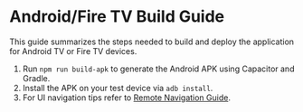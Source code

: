 # Android/Fire TV Build Guide

This guide summarizes the steps needed to build and deploy the application for Android TV or Fire TV devices.

1. Run `npm run build-apk` to generate the Android APK using Capacitor and Gradle.
2. Install the APK on your test device via `adb install`.
3. For UI navigation tips refer to [Remote Navigation Guide](./remote-navigation.md).
